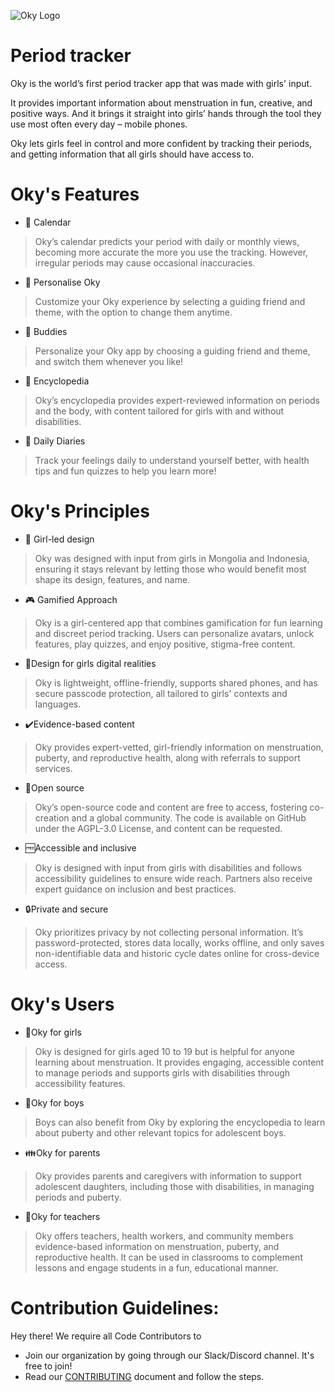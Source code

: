 ![Oky Logo](https://cdn-jeekn.nitrocdn.com/YMylMApFOdicfeUXuODDpSFiUbWeZeKg/assets/images/optimized/rev-3ff2ed2/oky.nyc3.cdn.digitaloceanspaces.com/2020/12/oky-primary-logo-rgb.png)

# Period tracker

Oky is the world’s first period tracker app that was made with girls' input.

It provides important information about menstruation in fun, creative, and positive ways. And it brings it straight into girls’ hands through the tool they use most often every day – mobile phones.

Oky lets girls feel in control and more confident by tracking their periods, and getting information that all girls should have access to.

# Oky's Features
- :calendar:  Calendar
>Oky’s calendar predicts your period with daily or monthly views, becoming more accurate the more you use the tracking. However, irregular periods may cause occasional inaccuracies.

- :girl: Personalise Oky
>Customize your Oky experience by selecting a guiding friend and theme, with the option to change them anytime.

- :two_women_holding_hands: Buddies
>Personalize your Oky app by choosing a guiding friend and theme, and switch them whenever you like!
<!-- is the above friend another human using the app? -->
- :notebook_with_decorative_cover: Encyclopedia
>Oky’s encyclopedia provides expert-reviewed information on periods and the body, with content tailored for girls with and without disabilities.

- :ledger: Daily Diaries
>Track your feelings daily to understand yourself better, with health tips and fun quizzes to help you learn more!

# Oky's Principles

- :girl: Girl-led design
>Oky was designed with input from girls in Mongolia and Indonesia, ensuring it stays relevant by letting those who would benefit most shape its design, features, and name.

- :video_game: Gamified Approach
>Oky is a girl-centered app that combines gamification for fun learning and discreet period tracking. Users can personalize avatars, unlock features, play quizzes, and enjoy positive, stigma-free content.

- :girl:Design for girls digital realities
>Oky is lightweight, offline-friendly, supports shared phones, and has secure passcode protection, all tailored to girls' contexts and languages.

- :heavy_check_mark:Evidence-based content
>Oky provides expert-vetted, girl-friendly information on menstruation, puberty, and reproductive health, along with referrals to support services.

- :open_hands:Open source
>Oky’s open-source code and content are free to access, fostering co-creation and a global community. The code is available on GitHub under the AGPL-3.0 License, and content can be requested.

- :free:Accessible and inclusive
>Oky is designed with input from girls with disabilities and follows accessibility guidelines to ensure wide reach. Partners also receive expert guidance on inclusion and best practices. <!-- what accesibility guidelines were/are followed?-->

- :lock:Private and secure
>Oky prioritizes privacy by not collecting personal information. It’s password-protected, stores data locally, works offline, and only saves non-identifiable data and historic cycle dates online for cross-device access.

# Oky's Users
- :girl:Oky for girls
>Oky is designed for girls aged 10 to 19 but is helpful for anyone learning about menstruation. It provides engaging, accessible content to manage periods and supports girls with disabilities through accessibility features.

- :boy:Oky for boys
>Boys can also benefit from Oky by exploring the encyclopedia to learn about puberty and other relevant topics for adolescent boys.

- :family:Oky for parents
>Oky provides parents and caregivers with information to support adolescent daughters, including those with disabilities, in managing periods and puberty.

- :school:Oky for teachers
>Oky offers teachers, health workers, and community members evidence-based information on menstruation, puberty, and reproductive health. It can be used in classrooms to complement lessons and engage students in a fun, educational manner.

# Contribution Guidelines:
Hey there!
We require all Code Contributors to

- Join our organization by going through our Slack/Discord channel. It's free to join! <!-- maybe link it here?-->
- Read our [CONTRIBUTING](./CONTRIBUTING.md) document and follow the steps.